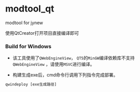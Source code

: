 # modtool_qt
modtool for jynew

使用QtCreator打开项目直接编译即可

### Build for Windows

* 该工具使用了```QWebEngineView```， ```QT5```的```MinGW```编译依赖库不支持```QWebEngineView``` ，请使用```MSVC```进行编译。

* 构建生成exe后，cmd命令行调用下列指令完成部署。
```bat
qwindeploy [exe生成路径]
```



